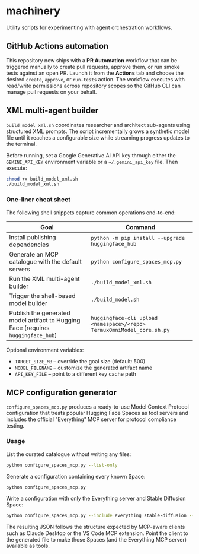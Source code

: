 # machinery

Utility scripts for experimenting with agent orchestration workflows.

## GitHub Actions automation

This repository now ships with a **PR Automation** workflow that can be triggered
manually to create pull requests, approve them, or run smoke tests against an
open PR. Launch it from the **Actions** tab and choose the desired `create`,
`approve`, or `run-tests` action. The workflow executes with read/write
permissions across repository scopes so the GitHub CLI can manage pull requests
on your behalf.

## XML multi-agent builder

`build_model_xml.sh` coordinates researcher and architect sub-agents using
structured XML prompts. The script incrementally grows a synthetic model file
until it reaches a configurable size while streaming progress updates to the
terminal.

Before running, set a Google Generative AI API key through either the
`GEMINI_API_KEY` environment variable or a `~/.gemini_api_key` file. Then
execute:

```bash
chmod +x build_model_xml.sh
./build_model_xml.sh
```

### One-liner cheat sheet

The following shell snippets capture common operations end-to-end:

| Goal | Command |
| --- | --- |
| Install publishing dependencies | `python -m pip install --upgrade huggingface_hub` |
| Generate an MCP catalogue with the default servers | `python configure_spaces_mcp.py` |
| Run the XML multi-agent builder | `./build_model_xml.sh` |
| Trigger the shell-based model builder | `./build_model.sh` |
| Publish the generated model artifact to Hugging Face (requires `huggingface_hub`) | `huggingface-cli upload <namespace>/<repo> TermuxOmniModel_core.sh.py` |

Optional environment variables:

* `TARGET_SIZE_MB` – override the goal size (default: 500)
* `MODEL_FILENAME` – customize the generated artifact name
* `API_KEY_FILE` – point to a different key cache path

## MCP configuration generator

`configure_spaces_mcp.py` produces a ready-to-use Model Context Protocol configuration
that treats popular Hugging Face Spaces as tool servers and includes the official
"Everything" MCP server for protocol compliance testing.

### Usage

List the curated catalogue without writing any files:

```bash
python configure_spaces_mcp.py --list-only
```

Generate a configuration containing every known Space:

```bash
python configure_spaces_mcp.py
```

Write a configuration with only the Everything server and Stable Diffusion Space:

```bash
python configure_spaces_mcp.py --include everything stable-diffusion --output custom_mcp.json
```

The resulting JSON follows the structure expected by MCP-aware clients such as Claude
Desktop or the VS Code MCP extension. Point the client to the generated file to make
those Spaces (and the Everything MCP server) available as tools.
